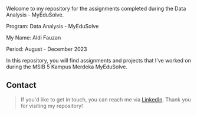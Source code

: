 Welcome to my repository for the assignments completed during the Data Analysis - MyEduSolve.

Program: Data Analysis - MyEduSolve

My Name: Aldi Fauzan

Period: August - December 2023

In this repository, you will find assignments and projects that I've worked on during the MSIB 5 Kampus Merdeka MyEduSolve.

## Contact
> If you'd like to get in touch, you can reach me via [LinkedIn](www.linkedin.com/in/aldifauzan).
> Thank you for visiting my repository!

